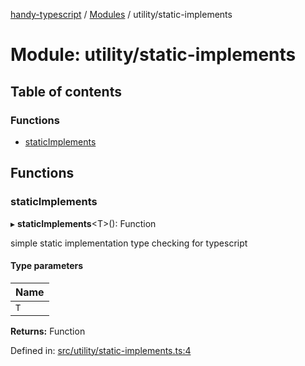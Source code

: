[handy-typescript](../README.md) / [Modules](../modules.md) / utility/static-implements

# Module: utility/static-implements

## Table of contents

### Functions

- [staticImplements](utility_static_implements.md#staticimplements)

## Functions

### staticImplements

▸ **staticImplements**<T\>(): Function

simple static implementation type checking for typescript

#### Type parameters

| Name |
| :------ |
| `T` |

**Returns:** Function

Defined in: [src/utility/static-implements.ts:4](https://github.com/robbiemu/handy-typescript/blob/9919eaf/src/utility/static-implements.ts#L4)
